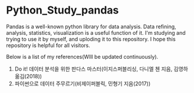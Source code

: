 # Python_Study_pandas
Pandas is a well-known python library for data analysis. 
Data refining, analysis, statistics, visualization is a useful function of it.
I'm studying and trying to use it by myself, and uploding it to this repository.
I hope this repository is helpful for all visitors.



Below is a list of my references(WIll be updated continuously).

  1. Do it! 데이터 분석을 위한 판다스 마스터(이지스퍼블리싱, 다니엘 첸 지음, 김영하 옮김(2018))
  2. 파이썬으로 데이터 주무르기(비제이퍼블릭, 민형기 지음(2017))
